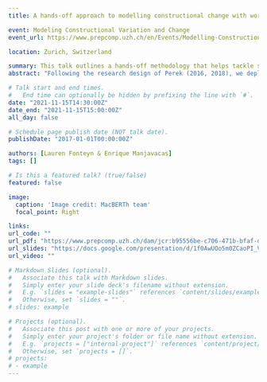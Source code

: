 ```yaml
---
title: A hands-off approach to modelling constructional change with word embeddings

event: Modeling Constructional Variation and Change
event_url: https://www.prepcomp.uzh.ch/en/Events/Modelling-Constructional-Variation-and-Change/Programme.html

location: Zurich, Switzerland

summary: This talk outlines a hands-off methodology that helps tackle some common challenges in the use of functional-semantic vector representations to study cases of constructional change. The specific case we address concerns the development of the phrasal expression to death from a literal, resultative phrase into an ‘amplifying’ expression.
abstract: "Following the research design of Perek (2016, 2018), we deploy hierarchical clustering algorithms over distributed meaning representations (obtained through word2vec; Mikolov et al. 2013) in order to capture the evolution of the semantic space of verbs types that collocate with to death. We then describe the diachronic trends by means of a monotonic effects regression model, which helps us to provide an accurate picture of the underlying diachronic process. The methodology we outline may help tackle some common challenges in the use of functional-semantic vector representations to study similar cases of constructional change. The second aim of this talk is to pinpoint some (remaining) challenges for vector-based approaches to modelling constructional change. First, we briefly summarize what we consider to be the most important challenges for computational analyses of constructional change, including the open-ended question on how to strike the right balance between robustness and transparency, and between automation and manual/introspective correction. Finally, we highlight how the ‘lumped’ vector representations generated by type-based models may introduce problems into fully hands-off procedures, and introduce the token-based models we are currently developing as part of the MacBERTh infrastructure project."

# Talk start and end times.
#   End time can optionally be hidden by prefixing the line with `#`.
date: "2021-11-15T14:30:00Z"
date_end: "2021-11-15T15:00:00Z"
all_day: false

# Schedule page publish date (NOT talk date).
publishDate: "2017-01-01T00:00:00Z"

authors: [Lauren Fonteyn & Enrique Manjavacas]
tags: []

# Is this a featured talk? (true/false)
featured: false

image:
  caption: 'Image credit: MacBERTh team'
  focal_point: Right

links:
url_code: ""
url_pdf: "https://www.prepcomp.uzh.ch/dam/jcr:b95556be-c706-471b-bfaf-db4f367f3c67/Fonteyn&Manjavacas.pdf"
url_slides: "https://docs.google.com/presentation/d/1f0AwUOo5m0ZCaoPI_VMs-ePhQSE3oyG9/edit?usp=sharing&ouid=105602694083485406436&rtpof=true&sd=true"
url_video: ""

# Markdown Slides (optional).
#   Associate this talk with Markdown slides.
#   Simply enter your slide deck's filename without extension.
#   E.g. `slides = "example-slides"` references `content/slides/example-slides.md`.
#   Otherwise, set `slides = ""`.
# slides: example

# Projects (optional).
#   Associate this post with one or more of your projects.
#   Simply enter your project's folder or file name without extension.
#   E.g. `projects = ["internal-project"]` references `content/project/deep-learning/index.md`.
#   Otherwise, set `projects = []`.
# projects:
# - example
---
```

